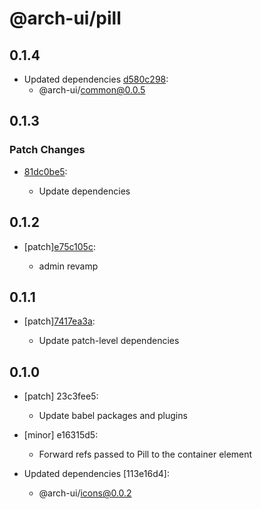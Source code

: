 # @arch-ui/pill

## 0.1.4

- Updated dependencies [d580c298](https://github.com/keystonejs/keystone-5/commit/d580c298):
  - @arch-ui/common@0.0.5

## 0.1.3

### Patch Changes

- [81dc0be5](https://github.com/keystonejs/keystone-5/commit/81dc0be5):

  - Update dependencies

## 0.1.2

- [patch][e75c105c](https://github.com/keystonejs/keystone-5/commit/e75c105c):

  - admin revamp

## 0.1.1

- [patch][7417ea3a](https://github.com/keystonejs/keystone-5/commit/7417ea3a):

  - Update patch-level dependencies

## 0.1.0

- [patch] 23c3fee5:

  - Update babel packages and plugins

- [minor] e16315d5:

  - Forward refs passed to Pill to the container element

- Updated dependencies [113e16d4]:
  - @arch-ui/icons@0.0.2
